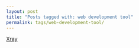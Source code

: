 ```yaml
---
layout: post
title: "Posts tagged with: web development tool"
permalink: tags/web-development-tool/
---
```

[Xray](/2011/12/xray)
